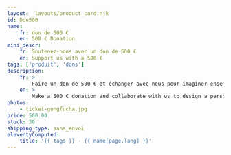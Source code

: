```yaml
---
layout: _layouts/product_card.njk
id: Don500
name:
    fr: don de 500 €
    en: 500 € Donation
mini_descr:
    fr: Soutenez-nous avec un don de 500 €
    en: Support us with a 500 €
tags: ['produit', 'dons']
description: 
    fr: >
        Faire un don de 500 € et échanger avec nous pour imaginer ensemble une contrepartie.
    en: >
        Make a 500 € donation and collaborate with us to design a personalized reward.
photos:
    - ticket-gongfucha.jpg
price: 500.00
stock: 30
shipping_type: sans_envoi
eleventyComputed:
    title: '{{ tags }} - {{ name[page.lang] }}'
---
```

